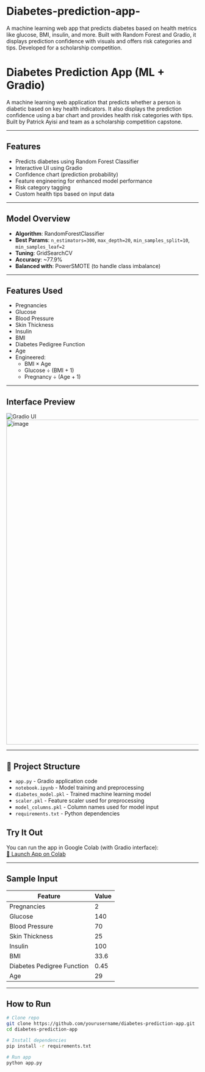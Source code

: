 # Diabetes-prediction-app-
A machine learning web app that predicts diabetes based on health metrics like glucose, BMI, insulin, and more. Built with Random Forest and Gradio, it displays prediction confidence with visuals and offers risk categories and tips. Developed for a scholarship competition.

#  Diabetes Prediction App (ML + Gradio)

A machine learning web application that predicts whether a person is diabetic based on key health indicators. It also displays the prediction confidence using a bar chart and provides health risk categories with tips. Built by Patrick Ayisi and team as a scholarship competition capstone.

---

##  Features

- Predicts diabetes using Random Forest Classifier
- Interactive UI using Gradio
- Confidence chart (prediction probability)
- Feature engineering for enhanced model performance
- Risk category tagging
- Custom health tips based on input data

---

##  Model Overview

- **Algorithm**: RandomForestClassifier
- **Best Params**: `n_estimators=300`, `max_depth=20`, `min_samples_split=10`, `min_samples_leaf=2`
- **Tuning**: GridSearchCV
- **Accuracy**: ~77.9%
- **Balanced with**: PowerSMOTE (to handle class imbalance)

---

##  Features Used

- Pregnancies  
- Glucose  
- Blood Pressure  
- Skin Thickness  
- Insulin  
- BMI  
- Diabetes Pedigree Function  
- Age  
- Engineered:  
    - BMI × Age  
    - Glucose ÷ (BMI + 1)  
    - Pregnancy ÷ (Age + 1)

---

##  Interface Preview

![Gradio UI](images/app_screenshot.png)  
<img width="1570" height="851" alt="image" src="https://github.com/user-attachments/assets/adfe2a1d-73a5-45c1-bd5a-f046295f3c87" />

---

## 📁 Project Structure

- `app.py` - Gradio application code
- `notebook.ipynb` - Model training and preprocessing
- `diabetes_model.pkl` - Trained machine learning model
- `scaler.pkl` - Feature scaler used for preprocessing
- `model_columns.pkl` - Column names used for model input
- `requirements.txt` - Python dependencies

##  Try It Out

You can run the app in Google Colab (with Gradio interface):  
[🔗 Launch App on Colab](https://163e6b14f1a956f0f0.gradio.live/)

---

##  Sample Input

| Feature         | Value |
|----------------|-------|
| Pregnancies     | 2     |
| Glucose         | 140   |
| Blood Pressure  | 70    |
| Skin Thickness  | 25    |
| Insulin         | 100   |
| BMI             | 33.6  |
| Diabetes Pedigree Function | 0.45 |
| Age             | 29    |

---

##  How to Run

```bash
# Clone repo
git clone https://github.com/yourusername/diabetes-prediction-app.git
cd diabetes-prediction-app

# Install dependencies
pip install -r requirements.txt

# Run app
python app.py
